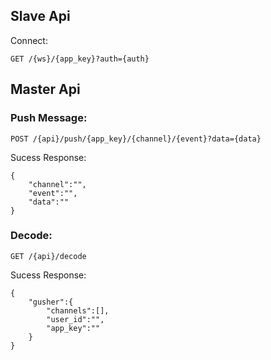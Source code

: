 ## Slave  Api

Connect:

`GET /{ws}/{app_key}?auth={auth}`

## Master Api


### Push Message:

`POST /{api}/push/{app_key}/{channel}/{event}?data={data}`


Sucess Response:

```
{
    "channel":"",
    "event":"",
    "data":""
}
```


### Decode:

`GET /{api}/decode`


Sucess Response:

```
{
    "gusher":{
        "channels":[],
        "user_id":"",
        "app_key":""
    }
}
```







